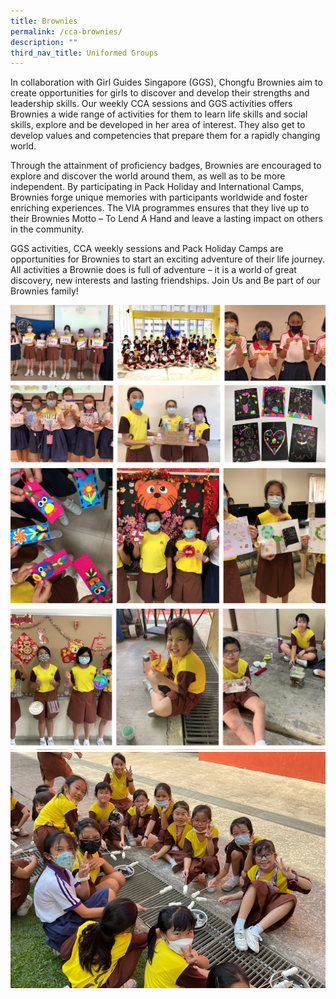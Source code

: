 ```yaml
---
title: Brownies
permalink: /cca-brownies/
description: ""
third_nav_title: Uniformed Groups
---
```

In collaboration with Girl Guides Singapore (GGS), Chongfu Brownies aim to create opportunities for girls to discover and develop their strengths and leadership skills. Our weekly CCA sessions and GGS activities offers Brownies a wide range of activities for them to learn life skills and social skills, explore and be developed in her area of interest. They also get to develop values and competencies that prepare them for a rapidly changing world.

Through the attainment of proficiency badges, Brownies are encouraged to explore and discover the world around them, as well as to be more independent. By participating in Pack Holiday and International Camps, Brownies forge unique memories with participants worldwide and foster enriching experiences. The VIA programmes ensures that they live up to their Brownies Motto – To Lend A Hand and leave a lasting impact on others in the community.

GGS activities, CCA weekly sessions and Pack Holiday Camps are opportunities for Brownies to start an exciting adventure of their life journey. All activities a Brownie does is full of adventure – it is a world of great discovery, new interests and lasting friendships. Join Us and Be part of our Brownies family!

![](/images/brownies%201.png)
![](/images/brownies%202.png)
![](/images/brownies%203.png)
![](/images/Brownies_Picture12.jpg)

